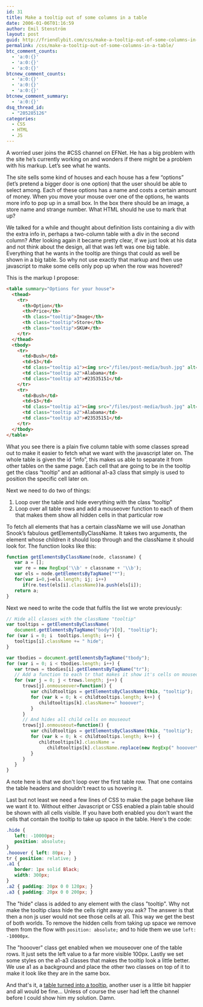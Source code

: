 ```yaml
---
id: 31
title: Make a tooltip out of some columns in a table
date: 2006-01-06T01:16:59
author: Emil Stenström
layout: post
guid: http://friendlybit.com/css/make-a-tooltip-out-of-some-columns-in-a-table/
permalink: /css/make-a-tooltip-out-of-some-columns-in-a-table/
btc_comment_counts:
  - 'a:0:{}'
  - 'a:0:{}'
  - 'a:0:{}'
btcnew_comment_counts:
  - 'a:0:{}'
  - 'a:0:{}'
  - 'a:0:{}'
btcnew_comment_summary:
  - 'a:0:{}'
dsq_thread_id:
  - "205285126"
categories:
  - CSS
  - HTML
  - JS
---
```

A worried user joins the #CSS channel on EFNet. He has a big problem with the site he&#8217;s currently working on and wonders if there might be a problem with his markup. Let&#8217;s see what he wants.

The site sells some kind of houses and each house has a few &#8220;options&#8221; (let&#8217;s pretend a bigger door is one option) that the user should be able to select among. Each of these options has a name and costs a certain amount of money. When you move your mouse over one of the options, he wants more info to pop up in a small box. In the box there should be an image, a store name and strange number. What HTML should he use to mark that up?

We talked for a while and thought about definition lists containing a div with the extra info in, perhaps a two-column table with a div in the second column? After looking again it became pretty clear, if we just look at his data and not think about the design, all that was left was one big table. Everything that he wants in the tooltip are things that could as well be shown in a big table. So why not use exactly that markup and then use javascript to make some cells only pop up when the row was hovered?

This is the markup I propose:

```html
<table summary="Options for your house">
  <thead>
    <tr>
      <th>Option</th>
      <th>Price</th>
      <th class="tooltip">Image</th>
      <th class="tooltip">Store</th>
      <th class="tooltip">SKU#</th>
    </tr>
  </thead>
  <tbody>
    <tr>
      <td>Bush</td>
      <td>$3</td>
      <td class="tooltip a1"><img src="/files/post-media/bush.jpg" alt="An alabama bush"></td>
      <td class="tooltip a2">Alabama</td>
      <td class="tooltip a3">#23535151</td>
    </tr>
    <tr>
      <td>Bush</td>
      <td>$3</td>
      <td class="tooltip a1"><img src="/files/post-media/bush.jpg" alt="An alabama bush"></td>
      <td class="tooltip a2">Alabama</td>
      <td class="tooltip a3">#23535151</td>
    </tr>
  </tbody>
</table>
```

What you see there is a plain five column table with some classes spread out to make it easier to fetch what we want with the javascript later on. The whole table is given the id &#8220;info&#8221;, this makes us able to separate it from other tables on the same page. Each cell that are going to be in the tooltip get the class &#8220;tooltip&#8221; and an aditional a1-a3 class that simply is used to position the specific cell later on.

Next we need to do two of things:

  1. Loop over the table and hide everything with the class &#8220;tooltip&#8221;
  2. Loop over all table rows and add a mouseover function to each of them that makes them show all hidden cells in that particular row

To fetch all elements that has a certain className we will use Jonathan Snook&#8217;s fabulous getElementsByClassName. It takes two arguments, the element whose children it should loop through and the className it should look for. The function looks like this:

```javascript
function getElementsByClassName(node, classname) {
   var a = [];
   var re = new RegExp('\\b' + classname + '\\b');
   var els = node.getElementsByTagName("*");
   for(var i=0,j=els.length; ij; i++)
      if(re.test(els[i].className))a.push(els[i]);
   return a;
}
```

Next we need to write the code that fulfils the list we wrote previously:

```javascript
// Hide all classes with the className "tooltip"
var tooltips = getElementsByClassName(
   document.getElementsByTagName("body")[0], "tooltip");
for (var i = 0; i  tooltips.length; i++) {
   tooltips[i].className += " hide";
}

var tbodies = document.getElementsByTagName("tbody");
for (var i = 0; i < tbodies.length; i++) {
   var trows = tbodies[i].getElementsByTagName("tr");
   // Add a function to each tr that makes it show it's cells on mouseover
   for (var j = 0; j < trows.length; j++) {
      trows[j].onmouseover=function() {
         var childtooltips = getElementsByClassName(this, "tooltip");
         for (var k = 0; k < childtooltips.length; k++) {
            childtooltips[k].className+=" hooover";
         }
      }
      // And hides all child cells on mouseout
      trows[j].onmouseout=function() {
         var childtooltips = getElementsByClassName(this, "tooltip");
         for (var k = 0; k < childtooltips.length; k++) {
            childtooltips[k].className =
               childtooltips[k].className.replace(new RegExp(" hooover\\b"), "");
         }
      }
   }
}
```

A note here is that we don't loop over the first table row. That one contains the table headers and shouldn't react to us hovering it.

Last but not least we need a few lines of CSS to make the page behave like we want it to. Without either Javascript or CSS enabled a plain table should be shown with all cells visible. If you have both enabled you don't want the cells that contain the tooltip to take up space in the table. Here's the code:

```css
.hide {
   left: -10000px;
   position: absolute;
}
.hooover { left: 80px; }
tr { position: relative; }
.a1 {
   border: 1px solid Black;
   width: 300px;
}
.a2 { padding: 20px 0 0 120px; }
.a3 { padding: 20px 0 0 200px; }
```

The "hide" class is added to any element with the class "tooltip". Why not make the tooltip class hide the cells right away you ask? The answer is that then a non js user would not see those cells at all. This way we get the best of both worlds. To remove the hidden cells from taking up space we remove them from the flow with `position: absolute;` and to hide them we use `left: -10000px`.

The "hooover" class get enabled when we mouseover one of the table rows. It just sets the left value to a far more visible 100px. Lastly we set some styles on the a1-a3 classes that makes the tooltip look a little better. We use a1 as a background and place the other two classes on top of it to make it look like they are in the same box.

And that's it, a [table turned into a tooltip](/files/table-tooltip/), another user is a little bit happier and all would be fine... Unless of course the user had left the channel before I could show him my solution. Damn.
